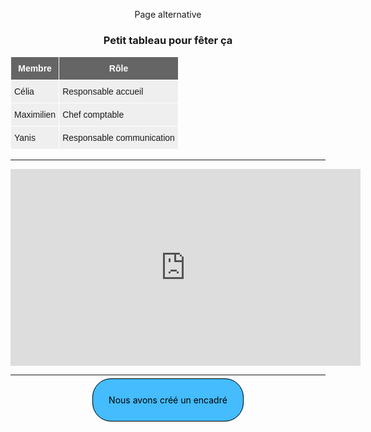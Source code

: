 Page alternative

### Petit tableau pour fêter ça

<div>
	<style type="text/css">
	.tg  {border-collapse:collapse;border-spacing:0;}
	.tg td{border-color:black;border-style:solid;border-width:1px;font-family:Arial, sans-serif;font-size:14px;
	overflow:hidden;padding:10px 5px;word-break:normal;}
	.tg th{border-color:black;border-style:solid;border-width:1px;font-family:Arial, sans-serif;font-size:14px;
	font-weight:normal;overflow:hidden;padding:10px 5px;word-break:normal;}
	.tg .tg-2egc{background-color:#efefef;border-color:#ffffff;text-align:left;vertical-align:top}
	.tg .tg-ag0s{background-color:#656565;border-color:#ffffff;color:#ffffff;text-align:center;vertical-align:top}
	</style>
	<table class="tg">
	<thead>
	<tr>
		<th class="tg-ag0s"><span style="font-weight:bold">Membre</span></th>
		<th class="tg-ag0s"><span style="font-weight:bold">Rôle</span></th>
	</tr>
	</thead>
	<tbody>
	<tr>
		<td class="tg-2egc">Célia</td>
		<td class="tg-2egc">Responsable accueil</td>
	</tr>
	<tr>
		<td class="tg-2egc">Maximilien</td>
		<td class="tg-2egc">Chef comptable</td>
	</tr>
	<tr>
		<td class="tg-2egc">Yanis</td>
		<td class="tg-2egc">Responsable communication</td>
	</tr>
	</tbody>
	</table>
</div>

***

<iframe width="560" height="315" src="https://www.youtube.com/embed/dQw4w9WgXcQ" title="YouTube video player" frameborder="0" allow="accelerometer; autoplay; clipboard-write; encrypted-media; gyroscope; picture-in-picture; web-share" allowfullscreen></iframe>

***

<br>
<span class="encadré">Nous avons créé un encadré</span>

<style>
	.encadré{
		border: 1px solid black; padding: 25px;
		background-color : #44BCFD;
		color: black;
		border-radius : 30px;
	}

	body {
		text-align: center;
	}
</style>